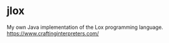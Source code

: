 # jlox  
My own Java implementation of the Lox programming language.  
https://www.craftinginterpreters.com/
